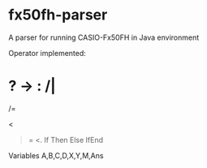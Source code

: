 # fx50fh-parser
A parser for running CASIO-Fx50FH in Java environment

Operator implemented:

?
->
:
/|
=
/=
>
<
>=
<.
If
Then
Else
IfEnd

Variables A,B,C,D,X,Y,M,Ans
